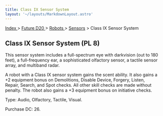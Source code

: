 ```yaml
---
title: Class IX Sensor System
layout: '~/layouts/MarkdownLayout.astro'
---
```


[ Index ](/) > [ Future D20 ](/future.d20.srd) > [ Robots ](/future.d20.srd/robots) > [ Sensors](/future.d20.srd/robots/sensors) > Class IX Sensor System

##  Class IX Sensor System (PL 8)

This sensor system includes a full-spectrum eye with darkvision (out to 180
feet), a full-frequency ear, a sophisticated olfactory sensor, a tactile
sensor array, and multiband radar.

A robot with a Class IX sensor system gains the scent ability. It also gains a
+2 equipment bonus on Demolitions, Disable Device, Forgery, Listen, Repair,
Search, and Spot checks. All other skill checks are made without penalty. The
robot also gains a +3 equipment bonus on initiative checks.

Type: Audio, Olfactory, Tactile, Visual.

Purchase DC: 26.

